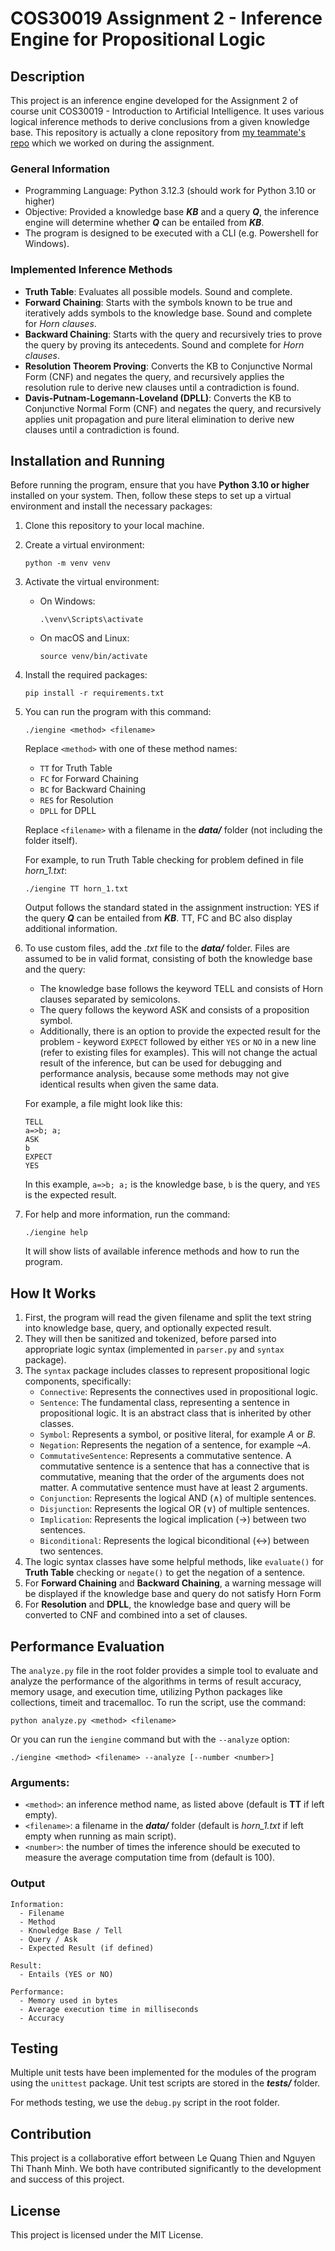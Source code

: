 # COS30019 Assignment 2 - Inference Engine for Propositional Logic

## Description

This project is an inference engine developed for the Assignment 2 of course unit COS30019 - Introduction to Artificial Intelligence. It uses various logical inference methods to derive conclusions from a given knowledge base.
This repository is actually a clone repository from [my teammate's repo](https://github.com/Eurosmart2004/COS30019-Inference-Engine) which we worked on during the assignment.

### General Information

* Programming Language: Python 3.12.3 (should work for Python 3.10 or higher)
* Objective: Provided a knowledge base ***KB*** and a query ***Q***, the inference engine will determine whether ***Q*** can be entailed from ***KB***.
* The program is designed to be executed with a CLI (e.g. Powershell for Windows).

### Implemented Inference Methods

* **Truth Table**: Evaluates all possible models. Sound and complete.
* **Forward Chaining**: Starts with the symbols known to be true and iteratively adds symbols to the knowledge base. Sound and complete for *Horn clauses*.
* **Backward Chaining**: Starts with the query and recursively tries to prove the query by proving its antecedents. Sound and complete for *Horn clauses*.
* **Resolution Theorem Proving**: Converts the KB to Conjunctive Normal Form (CNF) and negates the query, and recursively applies the resolution rule to derive new clauses until a contradiction is found.
* **Davis-Putnam-Logemann-Loveland (DPLL)**: Converts the KB to Conjunctive Normal Form (CNF) and negates the query, and recursively applies unit propagation and pure literal elimination to derive new clauses until a contradiction is found.

## Installation and Running

Before running the program, ensure that you have **Python 3.10 or higher** installed on your system. Then, follow these steps to set up a virtual environment and install the necessary packages:

1. Clone this repository to your local machine.
2. Create a virtual environment:

   ```
   python -m venv venv
   ```
3. Activate the virtual environment:

   * On Windows:

     ```
     .\venv\Scripts\activate
     ```
   * On macOS and Linux:

     ```
     source venv/bin/activate
     ```
4. Install the required packages:

   ```
   pip install -r requirements.txt
   ```
5. You can run the program with this command:

   ```
   ./iengine <method> <filename>
   ```

   Replace `<method>` with one of these method names:

   * `TT` for Truth Table
   * `FC` for Forward Chaining
   * `BC` for Backward Chaining
   * `RES` for Resolution
   * `DPLL` for DPLL

   Replace `<filename>` with a filename in the ***data/*** folder (not including the folder itself).

   For example, to run Truth Table checking for problem defined in file *horn_1.txt*:

   ```
   ./iengine TT horn_1.txt
   ```

   Output follows the standard stated in the assignment instruction: YES if the query ***Q*** can be entailed from ***KB***. TT, FC and BC also display additional information.
6. To use custom files, add the *.txt* file to the ***data/*** folder. Files are assumed to be in valid format, consisting of both the knowledge base and the query:

   * The knowledge base follows the keyword TELL and consists of Horn clauses separated by semicolons.
   * The query follows the keyword ASK and consists of a proposition symbol.
   * Additionally, there is an option to provide the expected result for the problem - keyword `EXPECT` followed by either `YES` or `NO` in a new line (refer to existing files for examples). This will not change the actual result of the inference, but can be used for debugging and performance analysis, because some methods may not give identical results when given the same data.

   For example, a file might look like this:

   ```
   TELL
   a=>b; a;
   ASK
   b
   EXPECT
   YES
   ```

   In this example, `a=>b; a;` is the knowledge base, `b` is the query, and `YES` is the expected result.
7. For help and more information, run the command:

   ```
   ./iengine help
   ```

   It will show lists of available inference methods and how to run the program.

## How It Works

1. First, the program will read the given filename and split the text string into knowledge base, query, and optionally expected result.
2. They will then be sanitized and tokenized, before parsed into appropriate logic syntax (implemented in `parser.py` and `syntax` package).
3. The `syntax` package includes classes to represent propositional logic components, specifically:
   * `Connective`: Represents the connectives used in propositional logic.
   * `Sentence`: The fundamental class, representing a sentence in propositional logic. It is an abstract class that is inherited by other classes.
   * `Symbol`: Represents a symbol, or positive literal, for example *A* or *B*.
   * `Negation`: Represents the negation of a sentence, for example *~A*.
   * `CommutativeSentence`: Represents a commutative sentence. A commutative sentence is a sentence that has a connective that is commutative, meaning that the order of the arguments does not matter.
     A commutative sentence must have at least 2 arguments.
   * `Conjunction`: Represents the logical AND (∧) of multiple sentences.
   * `Disjunction`: Represents the logical OR (∨) of multiple sentences.
   * `Implication`: Represents the logical implication (→) between two sentences.
   * `Biconditional`: Represents the logical biconditional (↔) between two sentences.
4. The logic syntax classes have some helpful methods, like `evaluate()` for **Truth Table** checking or `negate()` to get the negation of a sentence.
5. For **Forward Chaining** and **Backward Chaining**, a warning message will be displayed if the knowledge base and query do not satisfy Horn Form
6. For **Resolution** and **DPLL**, the knowledge base and query will be converted to CNF and combined into a set of clauses.

## Performance Evaluation

The `analyze.py` file in the root folder provides a simple tool to evaluate and analyze the performance of the algorithms in terms of result accuracy, memory usage, and execution time, utilizing Python packages like collections, timeit and tracemalloc. To run the script, use the command:

```
python analyze.py <method> <filename>
```

Or you can run the `iengine` command but with the `--analyze` option:

```
./iengine <method> <filename> --analyze [--number <number>]
```

### Arguments:

* `<method>`: an inference method name, as listed above (default is **TT** if left empty).
* `<filename>`: a filename in the ***data/*** folder (default is *horn_1.txt* if left empty when running as main script).
* `<number>`: the number of times the inference should be executed to measure the average computation time from (default is 100).

### Output

```
Information:
  - Filename
  - Method
  - Knowledge Base / Tell
  - Query / Ask
  - Expected Result (if defined)

Result:
  - Entails (YES or NO)

Performance:
  - Memory used in bytes
  - Average execution time in milliseconds
  - Accuracy
```

## Testing

Multiple unit tests have been implemented for the modules of the program using the `unittest` package. Unit test scripts are stored in the ***tests/*** folder.

For methods testing, we use the `debug.py` script in the root folder.

## Contribution

This project is a collaborative effort between Le Quang Thien and Nguyen Thi Thanh Minh. We both have contributed significantly to the development and success of this project.

## License

This project is licensed under the MIT License.
